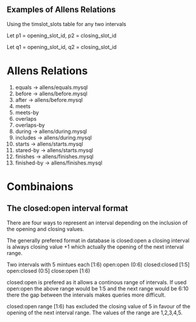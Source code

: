 Examples of Allens Relations
-------------------------------------------

Using the timslot_slots table for any two intervals 
 
Let p1 = opening_slot_id, p2 = closing_slot_id
 
Let q1 = opening_slot_id, q2 = closing_slot_id
 
Allens Relations
======================

1. equals -> allens/equals.mysql
2. before -> allens/before.mysql
3. after  -> allens/before.mysql
4. meets
5. meets-by
6. overlaps
7. overlaps-by
8. during   -> allens/during.mysql
9. includes -> allens/during.mysql
10. starts -> allens/starts.mysql
11. stared-by -> allens/starts.mysql
12. finishes -> allens/finishes.mysql
13. finished-by -> allens/finishes.mysql

Combinaions
==============
 


The closed:open interval format
------------------------------------ 

There are four ways to represent an interval depending on the inclusion of the
opening and closing values. 

The generally prefered format in database is closed:open a closing interval is always
closing value +1 which actually the opening of the next interval range. 

Two intervals with 5 mintues each [1:6)
open:open     (0:6)
closed:closed [1:5]
open:closed   (0:5]
close:open    [1:6)

closed:open is prefered as it allows a continous range of intervals. If used
open:open the above range would be 1:5 and the next range would be 6:10 there
the gap between the intervals makes queries more difficult.

closed:open range [1:6) has excluded the closing value of 5 in favour of the opening
of the next interval range. The values of the range are 1,2,3,4,5. 

